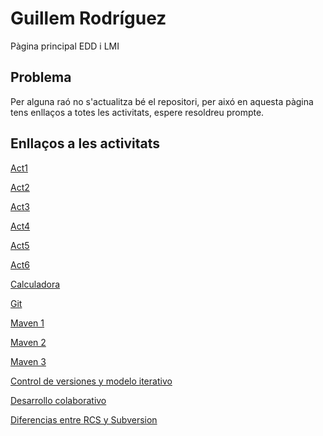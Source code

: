 # Guillem Rodríguez

Pàgina principal EDD i LMI

## Problema

Per alguna raó no s'actualitza bé el repositori, per aixó en aquesta pàgina tens enllaços a totes les activitats, espere resoldreu prompte.

## Enllaços a les activitats

[Act1](EDD/Tema_1/Act1.1.md)  

[Act2](EDD/Tema_1/Act1.2.md)  

[Act3](EDD/Tema_1/Act1.3.md)  

[Act4](EDD/Tema_1/Act1.4.md)  

[Act5](EDD/Tema_1/Act1.5.md)  

[Act6](EDD/Tema_1/Act1.6.md)  

[Calculadora](EDD/calculadora/calculadora.md)  

[Git](EDD/ControlDeVersions/git.md)  

[Maven 1](EDD/maven/maven1.md)  

[Maven 2](EDD/maven/maven2.md)  

[Maven 3](EDD/maven/maven3.md)  

[Control de versiones y modelo iterativo](EDD/RCAndSubversion/ControlDeVersionesYModeloIterativo.md)  

[Desarrollo colaborativo](EDD/RCAndSubversion/DesarrolloColaborativo.md)  

[Diferencias entre RCS y Subversion](EDD/RCAndSubversion/DiferenciasEntreRCSYSubversion.md)  
